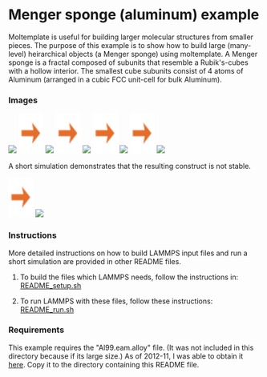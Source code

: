 Menger sponge (aluminum) example
================================

Moltemplate is useful for building larger molecular structures from smaller pieces.  The purpose of this example is to show how to build large (many-level) heirarchical objects (a Menger sponge) using moltemplate.  A Menger sponge is a fractal composed of subunits that resemble a Rubik's-cubes with a hollow interior.  The smallest cube subunits consist of 4 atoms of Aluminum (arranged in a cubic FCC unit-cell for bulk Aluminum).

### Images

<img src="images/AlCell_LR.jpg" width=70> <img src="images/rightarrow.svg" height=80> <img src="images/lvl1_LR.jpg" width=90> <img src="images/rightarrow.svg" height=80> <img src="images/lvl2_LR.jpg" width=130> <img src="images/rightarrow.svg" height=80> <img src="images/lvl3_LR.jpg" width=200>
<img src="images/rightarrow.svg" height=80> <img src="images/menger_sponge_lattice_8cells_t=0_zoom1_LR2.jpg" width=300>

A short simulation demonstrates that the resulting construct is not stable.

<img src="images/rightarrow.svg" height=80> <img src="images/menger_sponge_lattice_8cells_t=7400_LR.jpg" width=300>

### Instructions

More detailed instructions on how to build LAMMPS input files and
run a short simulation are provided in other README files.

1) To build the files which LAMMPS needs, follow the instructions in:
[README_setup.sh](README_setup.sh)

2) To run LAMMPS with these files, follow these instructions:
[README_run.sh](README_run.sh)


### Requirements
This example requires the "Al99.eam.alloy" file.  (It was not included in this directory because if its large size.) As of 2012-11, I was able to obtain it [here](http://www.ctcms.nist.gov/~cbecker/Download/Al-YM/Al99.eam.alloy). Copy it to the directory containing this README file.


